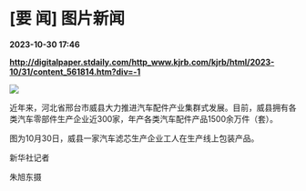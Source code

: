 # [要 闻] 图片新闻

**2023-10-30 17:46**

**http://digitalpaper.stdaily.com/http_www.kjrb.com/kjrb/html/2023-10/31/content_561814.htm?div=-1**

![](http://digitalpaper.stdaily.com/http_www.kjrb.com/kjrb/images/2023-10/31/03/3566141_lix_1698679006148_b.jpg)

 近年来，河北省邢台市威县大力推进汽车配件产业集群式发展。目前，威县拥有各类汽车零部件生产企业近300家，年产各类汽车配件产品1500余万件（套）。

 图为10月30日，威县一家汽车滤芯生产企业工人在生产线上包装产品。

 新华社记者

 朱旭东摄